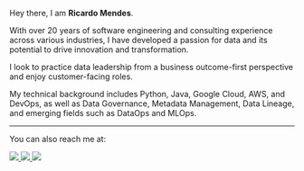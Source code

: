 Hey there,
I am **Ricardo Mendes**.  

With over 20 years of software engineering and consulting experience across various industries, I have developed a passion for data and its potential to drive innovation and transformation.

I look to practice data leadership from a business outcome-first perspective and enjoy customer-facing roles.

My technical background includes Python, Java, Google Cloud, AWS, and DevOps, as well as Data Governance, Metadata Management, Data Lineage, and emerging fields such as DataOps and MLOps.

---
You can also reach me at:  

<a href="https://www.linkedin.com/in/ricardolsmendes" target="_blank">
    <img src="https://img.shields.io/badge/linkedin-%230077B5.svg?&style=for-the-badge&logo=linkedin&logoColor=white" />
</a>
<a href="https://ricardolsmendes.medium.com" target="_blank">
    <img src="https://img.shields.io/badge/medium-%23FFFFFF.svg?&style=for-the-badge&logo=medium&logoColor=black" />
</a>
<a href="mailto:ricardolsmendes@gmail.com" target="_blank">
    <img src="https://img.shields.io/badge/gmail-%23AD211E.svg?style=for-the-badge&logo=gmail&logoColor=white" />
</a>

<!--
**ricardolsmendes/ricardolsmendes** is a ✨ _special_ ✨ repository because its `README.md` (this file) appears on your GitHub profile.
